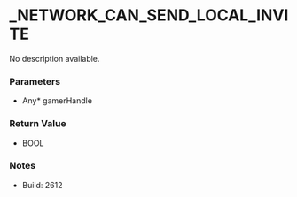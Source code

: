 # _NETWORK_CAN_SEND_LOCAL_INVITE

No description available.

### Parameters
* Any* gamerHandle

### Return Value
* BOOL

### Notes
* Build: 2612

